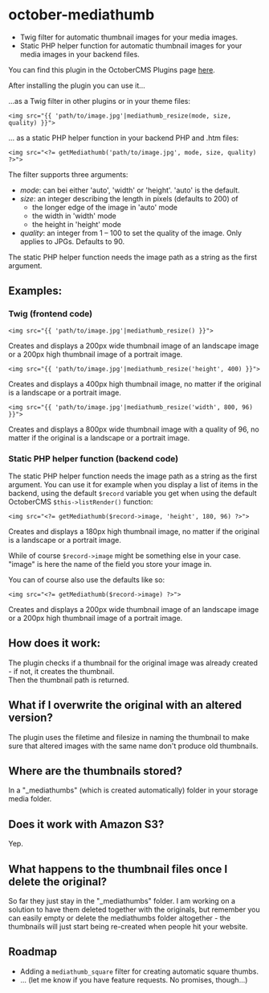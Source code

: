 # october-mediathumb

+ Twig filter for automatic thumbnail images for your media images.
+ Static PHP helper function for automatic thumbnail images for your media images in your backend files.

You can find this plugin in the OctoberCMS Plugins page [here](http://octobercms.com/plugin/manogi-mediathumb).

After installing the plugin you can use it...

...as a Twig filter in other plugins or in your theme files:

    <img src="{{ 'path/to/image.jpg'|mediathumb_resize(mode, size, quality) }}">

... as a static PHP helper function in your backend PHP and .htm files:

    <img src="<?= getMediathumb('path/to/image.jpg', mode, size, quality) ?>">

The filter supports three arguments:

+ _mode_: can bei either 'auto', 'width' or 'height'. 'auto' is the default.
+ _size_: an integer describing the length in pixels (defaults to 200) of
    - the longer edge of the image in 'auto' mode
    - the width in 'width' mode
    - the height in 'height' mode
+ _quality_: an integer from 1 – 100 to set the quality of the image. Only applies to JPGs. Defaults to 90.

The static PHP helper function needs the image path as a string as the first argument. 

## Examples:

### Twig (frontend code)

    <img src="{{ 'path/to/image.jpg'|mediathumb_resize() }}">

Creates and displays a 200px wide thumbnail image of an landscape image or a 200px high thumbnail image of a portrait image. 


    <img src="{{ 'path/to/image.jpg'|mediathumb_resize('height', 400) }}">

Creates and displays a 400px high thumbnail image, no matter if the original is a landscape or a portrait image. 


    <img src="{{ 'path/to/image.jpg'|mediathumb_resize('width', 800, 96) }}">

Creates and displays a 800px wide thumbnail image with a quality of 96, no matter if the original is a landscape or a portrait image. 


### Static PHP helper function (backend code)

The static PHP helper function needs the image path as a string as the first argument. You can use it for example when you display a list of items in the backend, using the default `$record` variable you get when using the default OctoberCMS `$this->listRender()` function:

    <img src="<?= getMediathumb($record->image, 'height', 180, 96) ?>">

Creates and displays a 180px high thumbnail image, no matter if the original is a landscape or a portrait image.

While of course `$record->image` might be something else in your case. "image" is here the name of the field you store your image in.

You can of course also use the defaults like so:

    <img src="<?= getMediathumb($record->image) ?>">

Creates and displays a 200px wide thumbnail image of an landscape image or a 200px high thumbnail image of a portrait image. 



## How does it work:

The plugin checks if a thumbnail for the original image was already created - if not, it creates the thumbnail.  
Then the thumbnail path is returned.

## What if I overwrite the original with an altered version?

The plugin uses the filetime and filesize in naming the thumbnail to make sure that altered images with the same name don't produce old thumbnails.

## Where are the thumbnails stored?

In a "_mediathumbs" (which is created automatically) folder in your storage media folder.

## Does it work with Amazon S3?

Yep.

## What happens to the thumbnail files once I delete the original?

So far they just stay in the "_mediathumbs" folder. I am working on a solution to have them deleted together with the originals, but remember you can easily empty or delete the mediathumbs folder altogether - the thumbnails will just start being re-created when people hit your website.

## Roadmap

+ Adding a `mediathumb_square` filter for creating automatic square thumbs.
+ ... (let me know if you have feature requests. No promises, though...)
